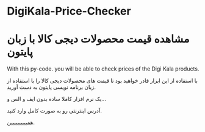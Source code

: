 # DigiKala-Price-Checker
# مشاهده قیمت محصولات دیجی کالا با  زبان پایتون
With this py-code. you will be able to check prices of the Digi Kala products.

با استفاده از این ابزار قادر خواهید بود تا قیمت های محصولات دیجی کالا را با استفاده از زبان برنامه نویسی پایتون به دست آورید.

یک نرم افزار کاملا ساده بدون ایف و الس و...

آدرس اینترنتی رو به صورت کامل وارد کنید.

همیییییییییین.
